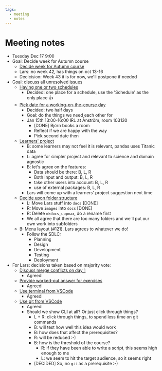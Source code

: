 ```yaml
---
tags:
  - meeting
  - notes
---
```


# Meeting notes

- Tuesday Dec 17 9:00
- Goal: Decide week for Autumn course
    - [Decide week for Autumn course](https://github.com/UPPMAX/programming_formalisms/issues/140)
    - Lars: no week 42, has things on oct 13-16
    - Decicision: Week 43 it is for now, we'll postpone if needed
- Goal: discuss all unresolved issues
    - [Having one or two schedules](https://github.com/UPPMAX/programming_formalisms/issues/85)
        - Decided: one place for a schedule, use the 'Schedule' as the only place :+1:
    - [Pick date for a working-on-the-course day](https://github.com/UPPMAX/programming_formalisms/issues/96)
        - Decided: two half days
        - Goal: do the things we need each other for
        - Jan 15th 13:00-16:00 IRL at Ånström, room 103130
            - [DONE] Björn books a room
            - Reflect if we are happy with the way
            - Pick second date then
    - [Learners' project](https://github.com/UPPMAX/programming_formalisms/issues/123)
        - B: some learners may not feel it is relevant,
          pandas uses Titanic data
        - L: agree for simpler project and relevant to science and domain agnostic
        - B: let's agree on the features:
            - Data should be there: B, L, R
            - Both input and output: B, L, R
            - take other users into account: B, L, R
            - use of external packages: B, L, R
        - Lars will come up with a learners' project suggestion
          next time
    - [Decide upon folder structure](https://github.com/UPPMAX/programming_formalisms/issues/139)
        - L: Move Lars stuff into `docs` [DONE]
        - R: Move `images` into `docs` [DONE]
        - R: Delete `mkdocs_uppmax`, do a rename first
        - We all agree that there are too many folders and
          we'll put our own work into subfolders
    - B: Menu layout (#121). Lars agrees to whatever we do!
        - Follow the SDLC:
            - Planning
            - Design
            - Development
            - Testing
            - Deployment
- For Lars: decisions taken based on majority vote:
    - [Discuss merge conflicts on day 1](https://github.com/UPPMAX/programming_formalisms/issues/93)
        - Agreed
    - [Provide worked-out answer for exercises](https://github.com/UPPMAX/programming_formalisms/issues/84)
        - Agreed
    - [Use terminal from VSCode](https://github.com/UPPMAX/programming_formalisms/issues/83)
        - Agreed
    - [Use git from VSCode](https://github.com/UPPMAX/programming_formalisms/issues/82)
        - Agreed
        - Should we show CLI at all? Or just click through things?
            - L + R: click through things, to spend less time on git commands
            - B: will test how well this idea would work
            - B: how does that affect the prerequisites?
            - R: will be reduced :-)
            - B: how is the threshold of the course?
                - R: if they have been able to write a script, this
                  seems high enough to me
                - L: we seem to hit the target audience, so it
                  seems right
            - [DECIDED] So, no `git` as a prerequisite :-)
























